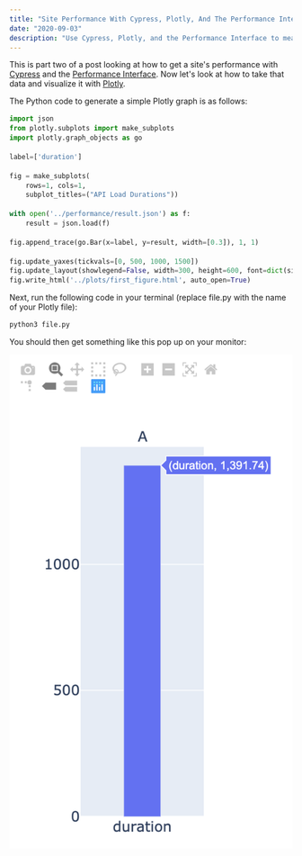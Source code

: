 ```yaml
---
title: "Site Performance With Cypress, Plotly, And The Performance Interface - Part 2"
date: "2020-09-03"
description: "Use Cypress, Plotly, and the Performance Interface to measure and visualize site performance"
---
```

This is part two of a post looking at how to get a site's performance with [Cypress](https://www.cypress.io/) and the [Performance Interface](https://developer.mozilla.org/en-US/docs/Web/API/Performance). Now let's look at how to take that data and visualize it with [Plotly](https://plotly.com/python/).

The Python code to generate a simple Plotly graph is as follows:

```python
import json
from plotly.subplots import make_subplots
import plotly.graph_objects as go

label=['duration']

fig = make_subplots(
    rows=1, cols=1,
    subplot_titles=("API Load Durations"))

with open('../performance/result.json') as f:
    result = json.load(f)

fig.append_trace(go.Bar(x=label, y=result, width=[0.3]), 1, 1)

fig.update_yaxes(tickvals=[0, 500, 1000, 1500])
fig.update_layout(showlegend=False, width=300, height=600, font=dict(size=16))
fig.write_html('../plots/first_figure.html', auto_open=True)
```

Next, run the following code in your terminal (replace file.py with the name of your Plotly file):


```bash
python3 file.py
```


You should then get something like this pop up on your monitor:


![Plotly Graph](plotly.png)
